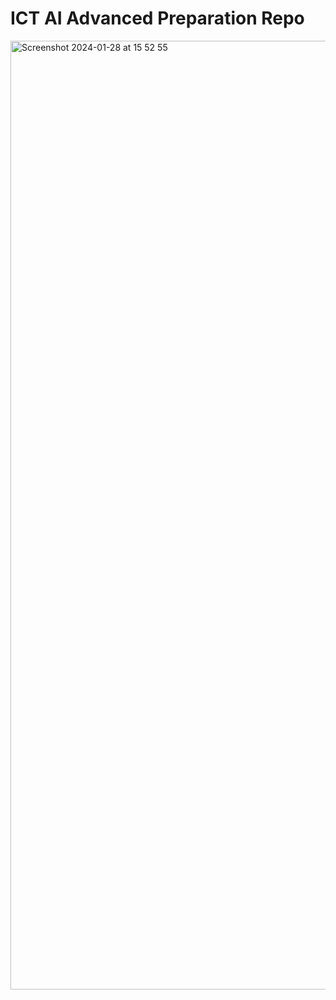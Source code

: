# ICT AI Advanced Preparation Repo
<img width="1518" alt="Screenshot 2024-01-28 at 15 52 55" src="https://github.com/martintmv-git/ai-advanced-prep/assets/101264514/e9281f03-a89a-4951-a206-b1dcfc2e308e">
